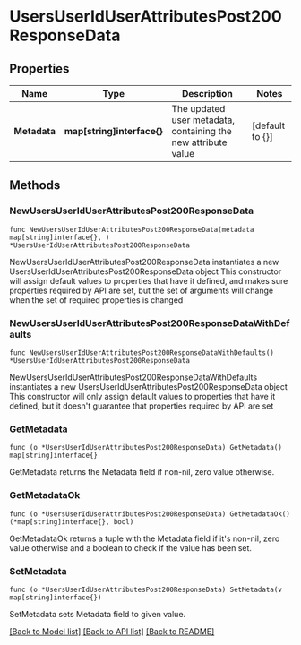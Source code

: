 # UsersUserIdUserAttributesPost200ResponseData

## Properties

Name | Type | Description | Notes
------------ | ------------- | ------------- | -------------
**Metadata** | **map[string]interface{}** | The updated user metadata, containing the new attribute value | [default to {}]

## Methods

### NewUsersUserIdUserAttributesPost200ResponseData

`func NewUsersUserIdUserAttributesPost200ResponseData(metadata map[string]interface{}, ) *UsersUserIdUserAttributesPost200ResponseData`

NewUsersUserIdUserAttributesPost200ResponseData instantiates a new UsersUserIdUserAttributesPost200ResponseData object
This constructor will assign default values to properties that have it defined,
and makes sure properties required by API are set, but the set of arguments
will change when the set of required properties is changed

### NewUsersUserIdUserAttributesPost200ResponseDataWithDefaults

`func NewUsersUserIdUserAttributesPost200ResponseDataWithDefaults() *UsersUserIdUserAttributesPost200ResponseData`

NewUsersUserIdUserAttributesPost200ResponseDataWithDefaults instantiates a new UsersUserIdUserAttributesPost200ResponseData object
This constructor will only assign default values to properties that have it defined,
but it doesn't guarantee that properties required by API are set

### GetMetadata

`func (o *UsersUserIdUserAttributesPost200ResponseData) GetMetadata() map[string]interface{}`

GetMetadata returns the Metadata field if non-nil, zero value otherwise.

### GetMetadataOk

`func (o *UsersUserIdUserAttributesPost200ResponseData) GetMetadataOk() (*map[string]interface{}, bool)`

GetMetadataOk returns a tuple with the Metadata field if it's non-nil, zero value otherwise
and a boolean to check if the value has been set.

### SetMetadata

`func (o *UsersUserIdUserAttributesPost200ResponseData) SetMetadata(v map[string]interface{})`

SetMetadata sets Metadata field to given value.



[[Back to Model list]](../README.md#documentation-for-models) [[Back to API list]](../README.md#documentation-for-api-endpoints) [[Back to README]](../README.md)


